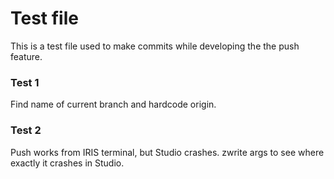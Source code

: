 # Test file

This is a test file used to make commits while developing the the push feature. 

### Test 1

Find name of current branch and hardcode origin.

### Test 2

Push works from IRIS terminal, but Studio crashes. zwrite args to see where exactly it crashes in Studio.